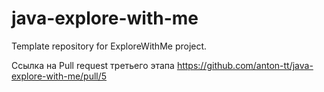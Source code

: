 # java-explore-with-me
Template repository for ExploreWithMe project.

Ссылка на Pull request третьего этапа
https://github.com/anton-tt/java-explore-with-me/pull/5